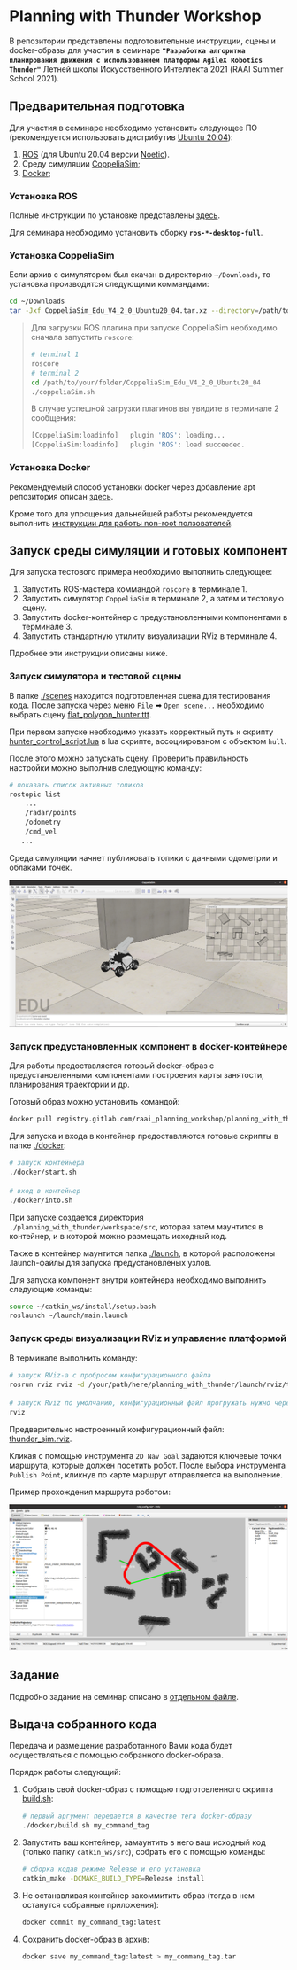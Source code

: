 # Planning with Thunder Workshop

В репозитории представлены подготовительные инструкции, сцены и docker-образы для участия в семинаре __`"Разработка алгоритма планирования движения с использованием платформы AgileX Robotics Thunder"`__ Летней школы Искусственного Интеллекта 2021 (RAAI Summer School 2021).

## Предварительная подготовка

Для участия в семинаре необходимо установить следующее ПО (рекомендуется использовать дистрибутив [Ubuntu 20.04](https://releases.ubuntu.com/20.04/)):

1. [ROS](http://wiki.ros.org/ROS/Installation) (для Ubuntu 20.04 версии [Noetic](http://wiki.ros.org/noetic/Installation)).
2. Среду симуляции [CoppeliaSim](https://www.coppeliarobotics.com/downloads);
3. [Docker](https://docs.docker.com/engine/install/ubuntu/);

### Установка ROS

Полные инструкции по установке представлены [здесь](http://wiki.ros.org/noetic/Installation/Ubuntu).

Для семинара необходимо установить сборку __`ros-*-desktop-full`__.

### Установка CoppeliaSim

Если архив с симулятором был скачан в директорию `~/Downloads`, то установка производится следующими коммандами:

```bash
cd ~/Downloads
tar -Jxf CoppeliaSim_Edu_V4_2_0_Ubuntu20_04.tar.xz --directory=/path/to/your/folder
```

> Для загрузки ROS плагина при запуске CoppeliaSim необходимо сначала запустить `roscore`:
> ```bash
> # terminal 1
> roscore
> # terminal 2
> cd /path/to/your/folder/CoppeliaSim_Edu_V4_2_0_Ubuntu20_04
> ./coppeliaSim.sh   
> ```
> В случае успешной загрузки плагинов вы увидите в терминале 2 сообщения:
> ```bash
> [CoppeliaSim:loadinfo]   plugin 'ROS': loading...
> [CoppeliaSim:loadinfo]   plugin 'ROS': load succeeded.
> ```

### Установка Docker

Рекомендуемый способ установки docker через добавление apt репозитория описан [здесь](https://docs.docker.com/engine/install/ubuntu/#install-using-the-repository).

Кроме того для упрощения дальнейшей работы рекомендуется выполнить [инструкции для работы non-root ползователей](https://docs.docker.com/engine/install/linux-postinstall/#manage-docker-as-a-non-root-user).

## Запуск среды симуляции и готовых компонент

Для запуска тестового примера необходимо выполнить следующее:

1. Запустить ROS-мастера коммандой ```roscore``` в терминале 1.
2. Запустить симулятор `CoppeliaSim` в терминале 2, а затем и тестовую сцену.
3. Запустить docker-контейнер с предустановленными компонентами в терминале 3.
4. Запустить стандартную утилиту визуализации RViz в терминале 4.

Пдробнее эти инструкции описаны ниже.

### Запуск симулятора и тестовой сцены

В папке [./scenes](./scenes) находится подготовленная сцена для тестирования кода. После запуска через меню `File` ➡ `Open scene...` необходимо выбрать сцену [flat_polygon_hunter.ttt](./scenes/flat_polygon_hunter.ttt).

При первом запуске необходимо указать корректный путь к скрипту [hunter_control_script.lua](./scenes/lua/hunter_control_script.lua) в lua скрипте, ассоциированом с объектом `hull`.

После этого можно запускать сцену. Проверить правильность настройки можно выполнив следующую команду:
```bash
# показать список активных топиков
rostopic list
    ...
    /radar/points
    /odometry
    /cmd_vel
   ...
``` 
Среда симуляции начнет публиковать топики с данными одометрии и облаками точек.

![CoppeliaSim example](docs/coppelia.png)

### Запуск предустановленных компонент в docker-контейнере

Для работы предоставляется готовый docker-образ с предустановленными компонентами построения карты занятости, планирования траектории и др.

Готовый образ можно установить командой:
```bash
docker pull registry.gitlab.com/raai_planning_workshop/planning_with_thunder:latest
```

Для запуска и входа в контейнер предоставляются готовые скрипты в папке [./docker](./docker):
```bash
# запуск контейнера
./docker/start.sh

# вход в контейнер
./docker/into.sh 
```

При запуске создается директория `./planning_with_thunder/workspace/src`, которая затем маунтится в контейнер, и в которой можно размещать исходный код.

Также в контейнер маунтится папка [./launch](./launch), в которой расположены .launch-файлы для запуска предустановленых узлов.

Для запуска компонент внутри контейнера необходимо выполнить следующие команды:
```bash
source ~/catkin_ws/install/setup.bash
roslaunch ~/launch/main.launch
```

### Запуск среды визуализации RViz и управление платформой

В терминале выполнить команду:
```bash
# запуск RViz-а с пробросом конфигурационного файла
rosrun rviz rviz -d /your/path/here/planning_with_thunder/launch/rviz/thunder_sim.rviz

# запуск Rviz по умолчанию, конфигурационный файл прогружать нужно через меню
rviz
```

Предварительно настроенный конфигурационный файл: [thunder_sim.rviz](./launch/rviz/thunder_sim.rviz).

Кликая с помощью инструмента `2D Nav Goal` задаются ключевые точки маршрута, которые должен посетить робот. После выбора инструмента `Publish Point`, кликнув по карте маршрут отправляется на выполнение.

Пример прохождения маршрута роботом:

![RViz example](docs/rviz.png)

## Задание

Подробно задание на семинар описано в [отдельном файле](docs/problem.md).

## Выдача собранного кода

Передача и размещение разработанного Вами кода будет осуществляться с помощью собранного docker-образа. 

Порядок работы следующий:

1. Собрать свой docker-образ с помощью подготовленного скрипта [build.sh](./docker/build.sh):
    ```bash
    # первый аргумент передается в качестве тега docker-образу
    ./docker/build.sh my_command_tag
    ```
2. Запустить ваш контейнер, замаунтить в него ваш исходный код (только папку `catkin_ws/src`), собрать его с помощью команды:
    ```bash
    # сборка кодав режиме Release и его установка
    catkin_make -DCMAKE_BUILD_TYPE=Release install
    ```

3. Не останавливая контейнер закоммитить образ (тогда в нем останутся собранные приложения):
    ```bash
    docker commit my_command_tag:latest
    ```

4. Сохранить docker-образ в архив:
    ```bash
    docker save my_command_tag:latest > my_commang_tag.tar
    ```
